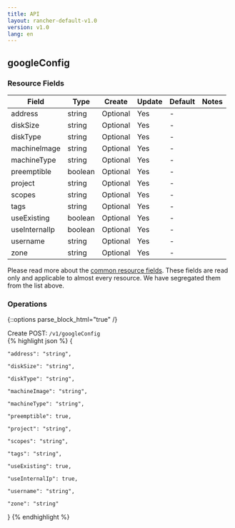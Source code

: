 ```yaml
---
title: API
layout: rancher-default-v1.0
version: v1.0
lang: en
---
```


## googleConfig



### Resource Fields

Field | Type | Create | Update | Default | Notes
---|---|---|---|---|---
address | string | Optional | Yes | - | 
diskSize | string | Optional | Yes | - | 
diskType | string | Optional | Yes | - | 
machineImage | string | Optional | Yes | - | 
machineType | string | Optional | Yes | - | 
preemptible | boolean | Optional | Yes | - | 
project | string | Optional | Yes | - | 
scopes | string | Optional | Yes | - | 
tags | string | Optional | Yes | - | 
useExisting | boolean | Optional | Yes | - | 
useInternalIp | boolean | Optional | Yes | - | 
username | string | Optional | Yes | - | 
zone | string | Optional | Yes | - | 


Please read more about the [common resource fields]({{site.baseurl}}/rancher/{{page.version}}/{{page.lang}}/api/common/). 
These fields are read only and applicable to almost every resource. We have segregated them from the list above.


### Operations
{::options parse_block_html="true" /}



<div class="action">
<span class="header">
Create
<span class="headerright">POST:  <code>/v1/googleConfig</code></span></span>
<div class="action-contents">
{% highlight json %} 
{

	"address": "string",

	"diskSize": "string",

	"diskType": "string",

	"machineImage": "string",

	"machineType": "string",

	"preemptible": true,

	"project": "string",

	"scopes": "string",

	"tags": "string",

	"useExisting": true,

	"useInternalIp": true,

	"username": "string",

	"zone": "string"

} 
{% endhighlight %}
</div>
</div>










